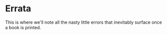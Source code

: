 # Errata

This is where we'll note all the nasty little errors that inevitably surface once a book is printed. 
